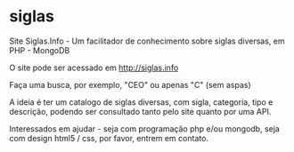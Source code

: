 # siglas
Site Siglas.Info - Um facilitador de conhecimento sobre siglas diversas, em PHP - MongoDB

O site pode ser acessado em http://siglas.info

Faça uma busca, por exemplo, "CEO" ou apenas "C" (sem aspas)

A ideia é ter um catalogo de siglas diversas, com sigla, categoria, tipo e descrição, podendo ser consultado tanto pelo site quanto por uma API.

Interessados em ajudar - seja com programação php e/ou mongodb, seja com design html5 / css, por favor, entrem em contato.
